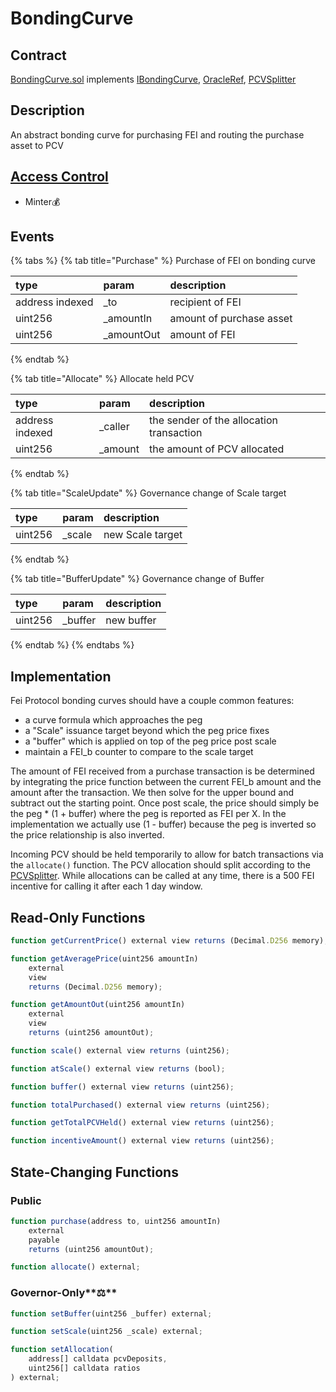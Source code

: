 # BondingCurve

## Contract

[BondingCurve.sol](https://github.com/fei-protocol/fei-protocol-core/blob/master/contracts/bondingcurve/BondingCurve.sol) implements [IBondingCurve](https://github.com/fei-protocol/fei-protocol-core/wiki/IBondingCurve), [OracleRef](https://github.com/fei-protocol/fei-protocol-core/wiki/OracleRef), [PCVSplitter](https://github.com/fei-protocol/fei-protocol-core/wiki/PCVSplitter)

## Description

An abstract bonding curve for purchasing FEI and routing the purchase asset to PCV

## [Access Control](../../access-control/) 

* Minter💰

## Events

{% tabs %}
{% tab title="Purchase" %}
Purchase of FEI on bonding curve

| type | param | description |
| :--- | :--- | :--- |
| address indexed | \_to | recipient of FEI |
| uint256 | \_amountIn | amount of purchase asset |
| uint256 | \_amountOut | amount of FEI |
{% endtab %}

{% tab title="Allocate" %}
Allocate held PCV

| type | param | description |
| :--- | :--- | :--- |
| address indexed | \_caller | the sender of the allocation transaction |
| uint256 | \_amount | the amount of PCV allocated |
{% endtab %}

{% tab title="ScaleUpdate" %}
Governance change of Scale target

| type | param | description |
| :--- | :--- | :--- |
| uint256 | \_scale | new Scale target |
{% endtab %}

{% tab title="BufferUpdate" %}
Governance change of Buffer

| type | param | description |
| :--- | :--- | :--- |
| uint256 | \_buffer | new buffer |
{% endtab %}
{% endtabs %}

## Implementation

Fei Protocol bonding curves should have a couple common features:

* a curve formula which approaches the peg
* a "Scale" issuance target beyond which the peg price fixes
* a "buffer" which is applied on top of the peg price post scale
* maintain a FEI\_b counter to compare to the scale target

The amount of FEI received from a purchase transaction is be determined by integrating the price function between the current FEI\_b amount and the amount after the transaction. We then solve for the upper bound and subtract out the starting point. Once post scale, the price should simply be the peg \* \(1 + buffer\) where the peg is reported as FEI per X. In the implementation we actually use \(1 - buffer\) because the peg is inverted so the price relationship is also inverted.

Incoming PCV should be held temporarily to allow for batch transactions via the `allocate()` function. The PCV allocation should split according to the [PCVSplitter](https://github.com/fei-protocol/fei-protocol-core/wiki/PCVSplitter). While allocations can be called at any time, there is a 500 FEI incentive for calling it after each 1 day window.

## Read-Only Functions

```javascript
function getCurrentPrice() external view returns (Decimal.D256 memory);

function getAveragePrice(uint256 amountIn)
    external
    view
    returns (Decimal.D256 memory);

function getAmountOut(uint256 amountIn)
    external
    view
    returns (uint256 amountOut);

function scale() external view returns (uint256);

function atScale() external view returns (bool);

function buffer() external view returns (uint256);

function totalPurchased() external view returns (uint256);

function getTotalPCVHeld() external view returns (uint256);

function incentiveAmount() external view returns (uint256);
```

## State-Changing Functions <a id="state-changing-functions"></a>

### Public

```javascript
function purchase(address to, uint256 amountIn)
    external
    payable
    returns (uint256 amountOut);

function allocate() external;
```

### Governor-Only**⚖️**

```javascript
function setBuffer(uint256 _buffer) external;

function setScale(uint256 _scale) external;

function setAllocation(
    address[] calldata pcvDeposits,
    uint256[] calldata ratios
) external;
```

